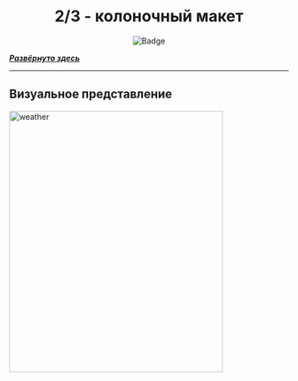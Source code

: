 <h1 align="center">2/3 - колоночный макет</h1>

<p align="center">
<img alt="Badge" src="https://github.com/djess-v/otus--homework--08/actions/workflows/sanity-check.yml/badge.svg" />
</p>

_**[Развёрнуто здесь](https://djess-v.github.io/otus--homework--08/)**_

---

<h2>Визуальное представление</h2>

<img alt="weather" src="./src/assets/image/layout.jpg" width="385px" height="472px"/>
